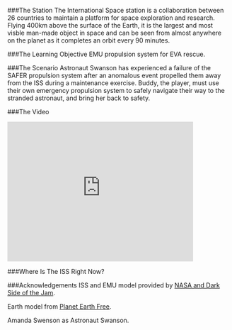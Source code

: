 ###The Station
The International Space station is a collaboration between 26 countries to maintain a platform for space exploration and research. Flying 400km above the surface of the Earth, it is the largest and most visble man-made object in space and can be seen from almost anywhere on the planet as it completes an orbit every 90 minutes.

###The Learning Objective
EMU propulsion system for EVA rescue.

###The Scenario
Astronaut Swanson has experienced a failure of the SAFER propulsion system after an anomalous event propelled them away from the ISS during a maintenance exercise. Buddy, the player, must use their own emergency propulsion system to safely navigate their way to the stranded astronaut, and bring her back to safety.

###The Video
<iframe width="420" height="315" src="https://www.youtube.com/embed/VDDnuZAL9ps" frameborder="0" allowfullscreen></iframe>

###Where Is The ISS Right Now?

<script type="text/javascript">
var c = document.cookie.indexOf('esamobile=');
var d = (c==-1) ? -1 : document.cookie.charAt(c + 10);
winnerWidth=window.innerWidth;
//alert(d+' '+winnerWidth);
if (d == 0 || (d == -1 && winnerWidth >= 1017))
	window.location = 'http://www.esa.int/Our_Activities/Human_Spaceflight/International_Space_Station/Where_is_the_International_Space_Station'
</script>
    
###Acknowledgements
ISS and EMU model provided by [NASA and Dark Side of the Jam](https://www.assetstore.unity3d.com/en/#!/content/756).

Earth model from [Planet Earth Free](https://www.assetstore.unity3d.com/en/#!/content/23399).

Amanda Swenson as Astronaut Swanson.


